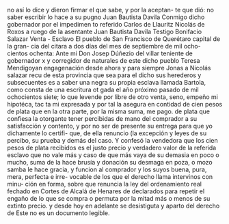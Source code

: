no así lo dice y dieron firmar el que sabe, y por la aceptan- te que dió: no saber escribir lo hace a su pugno Juan
Bautista Davila
Conmigo dicho gobernador por el impedimen
to referido
Carlos de Llauritz
Nicolás de Roxos
a ruego de la asentante
Juan Bautista Davila
Testigo Bonifacio Salazar
Venta - Esclavo
El pueblo de San Francisco de Querétaro capital de la gran- cia del citara a dos días del mes de septiembre de mil ocho- cientos ochenta: Ante mi Don Josep Dúñezio del villar teniente de gobernador x y corregidor de naturales de este dicho pueblo
Teresa Mendigoyan
engagenación desde ahora y para siempre Jonas a Nicolás
salazar recu de esta provincia que sea para el dicho sus
herederos y subsecuentes es a saber una negra su propia
esclava llamada Bartola, como consta de una escritura ot
gada el año próximo pasado de mil ochocientos siete; lo que
levende por libre de otro venta, seno, empeño mi hipotéca, tac
ta mi expresada y por tal la asegura en contidad de cien pesos
de plata que en la otra parte, por la misma suma, me
pago.
de plata que confiesa la otorgante tener percibidas de mano del comprador a su satisfacción y contento, y por no ser de presente su entrega para que yo dichamente lo certifi- que, de ella renuncio (la excepción y leyes de su percibo, su
prueba y demás del caso. Y confesó la vendedora que los cien pesos de plata recibidos es el justo precio y verdadero valor de la referida esclavo que no vale más y caso de que más vaya de su demasia en poco o mucho, suma de la hace brusía y donación
su desmaga en poza, o mozo samba le hace gracia, y funcion al comprador y los suyos buena, pura, mera, perfecta e irre- vocable de los que el derecho llama intervinos con minu- ción en forma, sobre que renuncia la ley del ordenamiento real
fechado en Cortes de Alcalá de Henares
de declarados para repetir el engaño de lo que se compra o
permuta por la mitad más o menos de su extinto precio.
y desde hoy en adelante se desistiguta y aparto del derecho de
Este no es un documento legible.